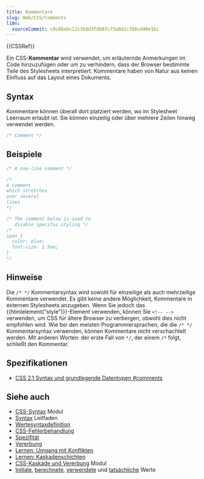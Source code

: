 ```yaml
---
title: Kommentare
slug: Web/CSS/Comments
l10n:
  sourceCommit: c9c86abc12c3bdd3fdb07c73a0d1cf88cdd0e1bc
---
```


{{CSSRef}}

Ein CSS-**Kommentar** wird verwendet, um erläuternde Anmerkungen im Code hinzuzufügen oder um zu verhindern, dass der Browser bestimmte Teile des Stylesheets interpretiert. Kommentare haben von Natur aus keinen Einfluss auf das Layout eines Dokuments.

## Syntax

Kommentare können überall dort platziert werden, wo im Stylesheet Leerraum erlaubt ist. Sie können einzeilig oder über mehrere Zeilen hinweg verwendet werden.

```css
/* Comment */
```

## Beispiele

```css
/* A one-line comment */

/*
A comment
which stretches
over several
lines
*/

/* The comment below is used to
   disable specific styling */
/*
span {
  color: blue;
  font-size: 1.5em;
}
*/
```

## Hinweise

Die `/* */` Kommentarsyntax wird sowohl für einzeilige als auch mehrzeilige Kommentare verwendet. Es gibt keine andere Möglichkeit, Kommentare in externen Stylesheets anzugeben. Wenn Sie jedoch das {{htmlelement("style")}}-Element verwenden, können Sie `<!-- -->` verwenden, um CSS für ältere Browser zu verbergen, obwohl dies nicht empfohlen wird. Wie bei den meisten Programmiersprachen, die die `/* */` Kommentarsyntax verwenden, können Kommentare nicht verschachtelt werden. Mit anderen Worten: der erste Fall von `*/`, der einem `/*` folgt, schließt den Kommentar.

## Spezifikationen

- [CSS 2.1 Syntax und grundlegende Datentypen #comments](https://www.w3.org/TR/CSS21/syndata.html#comments)

## Siehe auch

- [CSS-Syntax](/de/docs/Web/CSS/CSS_syntax) Modul
- [Syntax](/de/docs/Web/CSS/Syntax) Leitfaden
- [Wertesyntaxdefinition](/de/docs/Web/CSS/Value_definition_syntax)
- [CSS-Fehlerbehandlung](/de/docs/Web/CSS/CSS_syntax/Error_handling)
- [Spezifität](/de/docs/Web/CSS/Specificity)
- [Vererbung](/de/docs/Web/CSS/Inheritance)
- [Lernen: Umgang mit Konflikten](/de/docs/Learn_web_development/Core/Styling_basics/Handling_conflicts)
- [Lernen: Kaskadenschichten](/de/docs/Learn_web_development/Core/Styling_basics/Cascade_layers)
- [CSS-Kaskade und Vererbung](/de/docs/Web/CSS/CSS_cascade) Modul
- [Initiale](/de/docs/Web/CSS/initial_value), [berechnete](/de/docs/Web/CSS/computed_value), [verwendete](/de/docs/Web/CSS/used_value) und [tatsächliche](/de/docs/Web/CSS/actual_value) Werte
